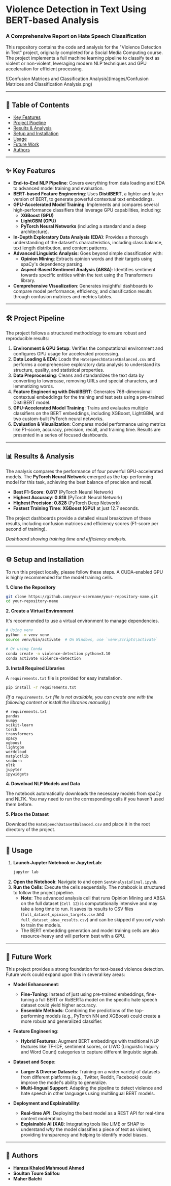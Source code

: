 # Violence Detection in Text Using BERT-based Analysis

### A Comprehensive Report on Hate Speech Classification

This repository contains the code and analysis for the "Violence Detection in Text" project, originally completed for a Social Media Computing course. The project implements a full machine learning pipeline to classify text as violent or non-violent, leveraging modern NLP techniques and GPU acceleration for efficient processing.


![Confusion Matrices and Classification Analysis](Images/Confusion Matrices and Classification Analysis.png)

---

## 📖 Table of Contents

- [Key Features](#-key-features)
- [Project Pipeline](#-project-pipeline)
- [Results & Analysis](#-results--analysis)
- [Setup and Installation](#-setup-and-installation)
- [Usage](#-usage)
- [Future Work](#-future-work)
- [Authors](#-authors)

---

## ✨ Key Features

- **End-to-End NLP Pipeline**: Covers everything from data loading and EDA to advanced model training and evaluation.
- **BERT-based Feature Engineering**: Uses **DistilBERT**, a lighter and faster version of BERT, to generate powerful contextual text embeddings.
- **GPU-Accelerated Model Training**: Implements and compares several high-performance classifiers that leverage GPU capabilities, including:
  - **XGBoost (GPU)**
  - **LightGBM (GPU)**
  - **PyTorch Neural Networks** (including a standard and a deep architecture).
- **In-Depth Exploratory Data Analysis (EDA)**: Provides a thorough understanding of the dataset's characteristics, including class balance, text length distribution, and content patterns.
- **Advanced Linguistic Analysis**: Goes beyond simple classification with:
  - **Opinion Mining**: Extracts opinion words and their targets using spaCy's dependency parsing.
  - **Aspect-Based Sentiment Analysis (ABSA)**: Identifies sentiment towards specific entities within the text using the Transformers library.
- **Comprehensive Visualization**: Generates insightful dashboards to compare model performance, efficiency, and classification results through confusion matrices and metrics tables.

---

## 🛠️ Project Pipeline

The project follows a structured methodology to ensure robust and reproducible results:

1.  **Environment & GPU Setup**: Verifies the computational environment and configures GPU usage for accelerated processing.
2.  **Data Loading & EDA**: Loads the `HateSpeechDatasetBalanced.csv` and performs a comprehensive exploratory data analysis to understand its structure, quality, and statistical properties.
3.  **Data Preprocessing**: Cleans and standardizes the text data by converting to lowercase, removing URLs and special characters, and lemmatizing words.
4.  **Feature Engineering with DistilBERT**: Generates 768-dimensional contextual embeddings for the training and test sets using a pre-trained DistilBERT model.
5.  **GPU-Accelerated Model Training**: Trains and evaluates multiple classifiers on the BERT embeddings, including XGBoost, LightGBM, and two custom-built PyTorch neural networks.
6.  **Evaluation & Visualization**: Compares model performance using metrics like F1-score, accuracy, precision, recall, and training time. Results are presented in a series of focused dashboards.

---

## 📊 Results & Analysis

The analysis compares the performance of four powerful GPU-accelerated models. The **PyTorch Neural Network** emerged as the top-performing model for this task, achieving the best balance of precision and recall.

-   **Best F1-Score**: **0.817** (PyTorch Neural Network)
-   **Highest Accuracy**: **0.818** (PyTorch Neural Network)
-   **Highest Precision**: **0.828** (PyTorch Deep Network)
-   **Fastest Training Time**: **XGBoost (GPU)** at just 12.7 seconds.

The project dashboards provide a detailed visual breakdown of these results, including confusion matrices and efficiency scores (F1-score per second of training).


_Dashboard showing training time and efficiency analysis._

---

## ⚙️ Setup and Installation

To run this project locally, please follow these steps. A CUDA-enabled GPU is highly recommended for the model training cells.

**1. Clone the Repository**

```bash
git clone https://github.com/your-username/your-repository-name.git
cd your-repository-name
```

**2. Create a Virtual Environment**

It's recommended to use a virtual environment to manage dependencies.

```bash
# Using venv
python -m venv venv
source venv/bin/activate  # On Windows, use `venv\Scripts\activate`

# Or using Conda
conda create -n violence-detection python=3.10
conda activate violence-detection
```

**3. Install Required Libraries**

A `requirements.txt` file is provided for easy installation.

```bash
pip install -r requirements.txt
```
*(If a `requirements.txt` file is not available, you can create one with the following content or install the libraries manually.)*
```
# requirements.txt
pandas
numpy
scikit-learn
torch
transformers
spacy
xgboost
lightgbm
wordcloud
matplotlib
seaborn
nltk
jupyter
ipywidgets
```

**4. Download NLP Models and Data**

The notebook automatically downloads the necessary models from spaCy and NLTK. You may need to run the corresponding cells if you haven't used them before.

**5. Place the Dataset**

Download the `HateSpeechDatasetBalanced.csv` and place it in the root directory of the project.

---

## 🚀 Usage

1.  **Launch Jupyter Notebook or JupyterLab**:
    ```bash
    jupyter lab
    ```
2.  **Open the Notebook**: Navigate to and open `SentAnalysisFinal.ipynb`.
3.  **Run the Cells**: Execute the cells sequentially. The notebook is structured to follow the project pipeline.
    -   **Note**: The advanced analysis cell that runs Opinion Mining and ABSA on the full dataset (`Cell 12`) is computationally intensive and may take a long time to run. It saves its results to CSV files (`full_dataset_opinion_targets.csv` and `full_dataset_absa_results.csv`) and can be skipped if you only wish to train the models.
    -   The BERT embedding generation and model training cells are also resource-heavy and will perform best with a GPU.

---

## 🔮 Future Work

This project provides a strong foundation for text-based violence detection. Future work could expand upon this in several key areas:

-   **Model Enhancement**:
    -   **Fine-Tuning**: Instead of just using pre-trained embeddings, fine-tuning a full BERT or RoBERTa model on the specific hate speech dataset could yield higher accuracy.
    -   **Ensemble Methods**: Combining the predictions of the top-performing models (e.g., PyTorch NN and XGBoost) could create a more robust and generalized classifier.

-   **Feature Engineering**:
    -   **Hybrid Features**: Augment BERT embeddings with traditional NLP features like TF-IDF, sentiment scores, or LIWC (Linguistic Inquiry and Word Count) categories to capture different linguistic signals.

-   **Dataset and Scope**:
    -   **Larger & Diverse Datasets**: Training on a wider variety of datasets from different platforms (e.g., Twitter, Reddit, Facebook) could improve the model's ability to generalize.
    -   **Multi-lingual Support**: Adapting the pipeline to detect violence and hate speech in other languages using multilingual BERT models.

-   **Deployment and Explainability**:
    -   **Real-time API**: Deploying the best model as a REST API for real-time content moderation.
    -   **Explainable AI (XAI)**: Integrating tools like LIME or SHAP to understand *why* the model classifies a piece of text as violent, providing transparency and helping to identify model biases.

---

## 👥 Authors

-   **Hamza Khaled Mahmoud Ahmed**
-   **Soultan Toure Salifou**
-   **Maher Balchi**
```
